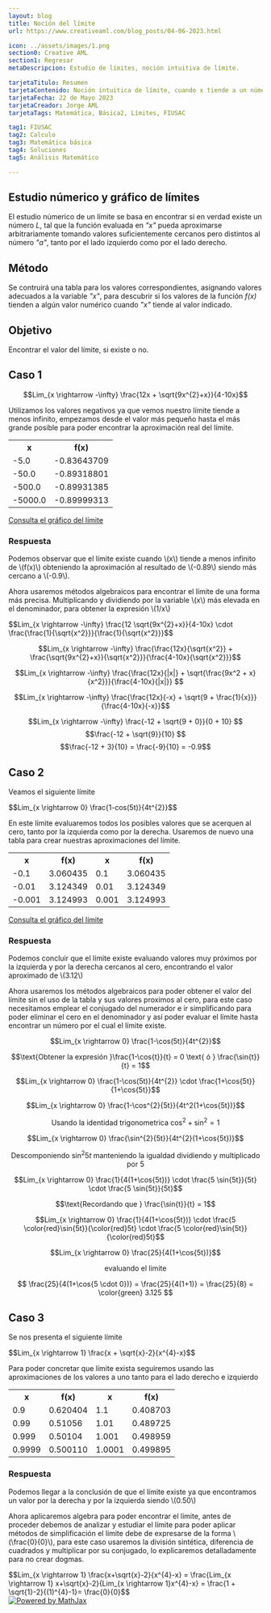 ```yaml
---
layout: blog
title: Noción del límite
url: https://www.creativeaml.com/blog_posts/04-06-2023.html

icon: ../assets/images/1.png
section0: Creative AML
section1: Regresar
metaDescripcion: Estudio de límites, noción intuitiva de límite.

tarjetaTitulo: Resumen
tarjetaContenido: Noción intuitica de límite, cuando x tiende a un número.
tarjetaFecha: 22 de Mayo 2023
tarjetaCreador: Jorge AML
tarjetaTags: Matemática, Básica2, Límites, FIUSAC 

tag1: FIUSAC
tag2: Calculo
tag3: Matemática básica
tag4: Soluciones
tag5: Análisis Matemático

---
```

<div>
    <h2>Estudio númerico y gráfico de límites</h2>
    <p>
    El estudio númerico de un límite se basa en encontrar si en verdad existe un número <i>L</i>, tal que la función evaluada en <i>"x"</i> pueda aproximarse arbitrariamente tomando valores suficientemente cercanos pero distintos al número <i>"a"</i>, tanto por el lado izquierdo como por el lado derecho.
    </p>
    <h2>Método</h2>
    <p>Se contruirá una tabla para los valores correspondientes, asignando valores adecuados a la variable <i>"x"</i>, para descubrir si los valores de la función <i>f(x)</i> tienden a algún valor numérico cuando <i>"x"</i> tiende al valor indicado.</p>
    <h2>Objetivo</h2>
    <p>Encontrar el valor del límite, si existe o no.</p>
</div>
<div class="latex">
<h2>Caso 1</h2>

$$Lim_{x \rightarrow -\infty} \frac{12x + \sqrt{9x^{2}+x}}{4-10x}$$
</div>
<div>
<p>Utilizamos los valores negativos ya que vemos nuestro límite tiende a menos infinito, empezamos desde el valor más pequeño hasta el más grande posible para poder encontrar la aproximación real del límite.</p>
<table class="l-table">
    <tr>
        <th>x</th>
        <th>f(x)</th>
    </tr>
    <tr>
        <td>-5.0</td>
        <td>-0.83643709</td>
    </tr>
    <tr>
        <td>-50.0</td>
        <td>-0.89318801</td>
    </tr>
    <tr>
        <td>-500.0</td>
        <td>-0.89931385</td>
    </tr>
    <tr>
        <td>-5000.0</td>
        <td>-0.89999313</td>
    </tr>
</table>
</div>
<div class="l-container">
    <a class="latex-a" href="https://www.geogebra.org/m/xehr5xuu">Consulta el gráfico del límite</a>
</div>
<h3>Respuesta</h3>
<p>Podemos observar que el límite existe cuando \(x\) tiende a menos infinito de \(f(x)\) obteniendo la aproximación al resultado de \(-0.89\) siendo más cercano a \(-0.9\).</p>
<p>
    Ahora usaremos métodos algebraicos para encontrar el límite de una forma más precisa. Multiplicando y dividiendo por la variable \(x\) más elevada en el denominador, para obtener la expresión \(1/x\)
</p>
<div class="latex">
$$Lim_{x \rightarrow -\infty} \frac{12 \sqrt{9x^{2}+x}}{4-10x} \cdot \frac{\frac{1}{\sqrt{x^2}}}{\frac{1}{\sqrt{x^2}}}$$

$$Lim_{x \rightarrow -\infty} \frac{\frac{12x}{\sqrt{x^2}} + \frac{\sqrt{9x^{2}+x}}{\sqrt{x^2}}}{\frac{4-10x}{\sqrt{x^2}}}$$

$$Lim_{x \rightarrow -\infty} \frac{\frac{12x}{|x|} + \sqrt{\frac{9x^2 + x}{x^2}}}{\frac{4-10x}{|x|}} $$

$$Lim_{x \rightarrow -\infty} \frac{\frac{12x}{-x} + \sqrt{9 + \frac{1}{x}}}{\frac{4-10x}{-x}}$$

$$Lim_{x \rightarrow -\infty} \frac{-12 + \sqrt{9 + 0}}{0 + 10} $$
$$\frac{-12 + \sqrt{9}}{10} $$
$$\frac{-12 + 3}{10} = \frac{-9}{10} = -0.9$$
</div>
<h2>Caso 2</h2>
<p>Veamos el siguiente límite</p>
<div class="latex">
$$Lim_{x \rightarrow 0} \frac{1-cos(5t)}{4t^{2}}$$
</div>
<p>En este límite evaluaremos todos los posibles valores que se acerquen al cero, tanto por la izquierda como por la derecha. Usaremos de nuevo una tabla para crear nuestras aproximaciones del límite.</p>

<table class="l-table">
    <tr>
        <th>x</th>
        <th>f(x)</th>
        <th>x</th>
        <th>f(x)</th>
    </tr>
    <tr>
        <td>-0.1</td>
        <td>3.060435</td>
        <td>0.1</td>
        <td>3.060435</td>
    </tr>
    <tr>
        <td>-0.01</td>
        <td>3.124349</td>
        <td>0.01</td>
        <td>3.124349</td>
    </tr>
    <tr>
        <td>-0.001</td>
        <td>3.124993</td>
        <td>0.001</td>
        <td>3.124993</td>
    </tr>
</table>
<div class="l-container">
    <a class="latex-a" href="https://www.geogebra.org/m/m3wjty4j">Consulta el gráfico del límite</a>
</div>

<h3>Respuesta</h3>
<p>Podemos concluir que el límite existe evaluando valores muy próximos por la izquierda y por la derecha cercanos al cero, encontrando el valor aproximado de \(3.12\)</p>
<p>Ahora usaremos los métodos algebraicos para poder obtener el valor del límite sin el uso de la tabla y sus valores proximos al cero, para este caso necesitamos emplear el conjugado del numerador e ir simplificando para poder eliminar el cero en el denominador y así poder evaluar el límite hasta encontrar un número por el cual el límite existe.</p>
<div class="latex">

$$Lim_{x \rightarrow 0} \frac{1-\cos(5t)}{4t^{2}}$$

$$\text{Obtener la expresión }\frac{1-\cos{t}}{t} = 0 \text{ ó } \frac{\sin{t}}{t} = 1$$

$$Lim_{x \rightarrow 0} \frac{1-\cos(5t)}{4t^{2}} \cdot \frac{1+\cos{5t}}{1+\cos{5t}}$$

$$Lim_{x \rightarrow 0} \frac{1-\cos^{2}{5t}}{4t^2(1+\cos{5t})}$$

$$\text{Usando la identidad trigonometrica  } \cos^{2} + \sin^{2} = 1$$

$$Lim_{x \rightarrow 0} \frac{\sin^{2}{5t}}{4t^{2}(1+\cos{5t})}$$

$$\text{Descomponiendo } \sin^{2}{5t} \text{  manteniendo la igualdad dividiendo y multiplicado por  } 5$$

$$Lim_{x \rightarrow 0} \frac{1}{4(1+\cos{5t})} \cdot \frac{5 \sin{5t}}{5t} \cdot \frac{5 \sin{5t}}{5t}$$

$$\text{Recordando que } \frac{\sin{t}}{t} = 1$$

$$Lim_{x \rightarrow 0} \frac{1}{4(1+\cos{5t})} \cdot \frac{5 \color{red}\sin{5t}}{\color{red}5t} \cdot \frac{5 \color{red}\sin{5t}}{\color{red}5t}$$

$$Lim_{x \rightarrow 0} \frac{25}{4(1+\cos{5t})}$$ 

$$\text{evaluando el limite }$$ 

$$ \frac{25}{4(1+\cos{5 \cdot 0})} = \frac{25}{4(1+1)} = \frac{25}{8} = \color{green} 3.125 $$
</div>

<div>
<h2>Caso 3</h2>
<p>Se nos presenta el siguiente límite</p>
    <div class="latex">
    $$Lim_{x \rightarrow 1} \frac{x + \sqrt{x}-2}{x^{4}-x}$$
    </div>
<p>Para poder concretar que límite exista seguiremos usando las aproximaciones de los valores a uno tanto para el lado derecho e izquierdo</p>
<table class="l-table">
    <tr>
        <th>x</th>
        <th>f(x)</th>
        <th>x</th>
        <th>f(x)</th>
    </tr>
    <tr>
        <td>0.9</td>
        <td>0.620404</td>
        <td>1.1</td>
        <td>0.408703</td>
    </tr>
    <tr>
        <td>0.99</td>
        <td>0.51056</td>
        <td>1.01</td>
        <td>0.489725</td>
    </tr>
    <tr>
        <td>0.999</td>
        <td>0.50104</td>
        <td>1.001</td>
        <td>0.498959</td>
    </tr>
    <tr>
        <td>0.9999</td>
        <td>0.500110</td>
        <td>1.0001</td>
        <td>0.499895</td>
    </tr>
</table>
<h3>Respuesta</h3>
<p>Podemos llegar a la conclusión de que el límite existe ya que encontramos un valor por la derecha y por la izquierda siendo \(0.50\)</p>
<p>Ahora aplicaremos algebra para poder encontrar el límite, antes de proceder debemos de analizar y estudiar el límite para poder aplicar métodos de simplificación el límite debe de expresarse de la forma \(\frac{0}{0}\), para este caso usaremos la división sintética, diferencia de cuadrados y multiplicar por su conjugado, lo explicaremos detalladamente para no crear dogmas.</p>
    <div class="latex">
        $$Lim_{x \rightarrow 1} \frac{x+\sqrt{x}-2}{x^{4}-x} = \frac{Lim_{x \rightarrow 1} x+\sqrt{x}-2}{Lim_{x \rightarrow 1}x^{4}-x} = \frac{1 + \sqrt{1}-2}{(1)^{4}-1}= \frac{0}{0}$$
    </div>
</div>

<div class="mathjax-image">
    <a href="https://www.mathjax.org">
        <img title="Powered by MathJax" 
        src="https://www.mathjax.org/badge/badge-square.png" border="0" alt="Powered by MathJax" />
    </a>
</div>
